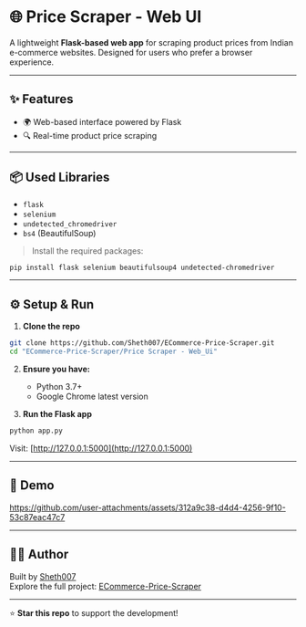 # 🌐 Price Scraper - Web UI

A lightweight **Flask-based web app** for scraping product prices from Indian e-commerce websites. Designed for users who prefer a browser experience.

---

## ✨ Features

- 🌍 Web-based interface powered by Flask
- 🔍 Real-time product price scraping

---

## 📦 Used Libraries

- `flask`
- `selenium`
- `undetected_chromedriver`
- `bs4` (BeautifulSoup)

> Install the required packages:
```bash
pip install flask selenium beautifulsoup4 undetected-chromedriver
```

---

## ⚙️ Setup & Run

1. **Clone the repo**
```bash
git clone https://github.com/Sheth007/ECommerce-Price-Scraper.git
cd "ECommerce-Price-Scraper/Price Scraper - Web_Ui"
```

2. **Ensure you have:**
   - Python 3.7+
   - Google Chrome latest version

3. **Run the Flask app**
```bash
python app.py
```
Visit: [http://127.0.0.1:5000](http://127.0.0.1:5000)

---

## 🎥 Demo

https://github.com/user-attachments/assets/312a9c38-d4d4-4256-9f10-53c87eac47c7

---

## 👨‍💻 Author

Built by [Sheth007](https://github.com/Sheth007)  
Explore the full project: [ECommerce-Price-Scraper](https://github.com/Sheth007/ECommerce-Price-Scraper)

---

⭐ **Star this repo** to support the development!
